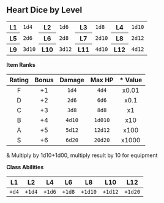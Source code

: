 ## Heart Dice by Level

<table>
  <tbody>
    <tr>
      <th>L1</th>
      <td><code>1d4</code></td>
      <th>L2</th>
      <td><code>1d6</code></td>
      <th>L3</th>
      <td><code>1d8</code></td>
      <th>L4</th>
      <td><code>1d10</code></td>
    </tr>
    <tr>
      <th>L5</th>
      <td><code>2d6</code></td>
      <th>L6</th>
      <td><code>2d8</code></td>
      <th>L7</th>
      <td><code>2d10</code></td>
      <th>L8</th>
      <td><code>2d12</code></td>
    </tr>
    <tr>
      <th>L9</th>
      <td><code>3d10</code></td>
      <th>L10</th>
      <td><code>3d12</code></td>
      <th>L11</th>
      <td><code>4d10</code></td>
      <th>L12</th>
      <td><code>4d12</code></td>
    </tr>
  </tbody>
</table>

**Item Ranks**

| Rating | Bonus | Damage | Max HP | * Value |
|:---:|:---:|:---:|:---:|:---:|
| F | +1 | `1d4` | `4d4` | x0.01 |
| D | +2 | `2d6` | `6d6` | x0.1 |
| C | +3 | `3d8` | `8d8` | x1 |
| B | +4 | `4d10` | `1d010` | x10 |
| A | +5 | `5d12` | `12d12` | x100 |
| S | +6 | `6d20` | `20d20` | x1000 |

&#38; Multiply by 1d10+1d00, multiply result by 10 for equipment

**Class Abilities**

| L1 | L2 | L4 | L6 | L8 | L10 | L12 |
|:---:|:---:|:---:|:---:|:---:|:---:|:---:|
| `+d4` | `+1d4` | `+1d6` | `+1d8` | `+1d10` | `+1d12` | `+1d20` |
